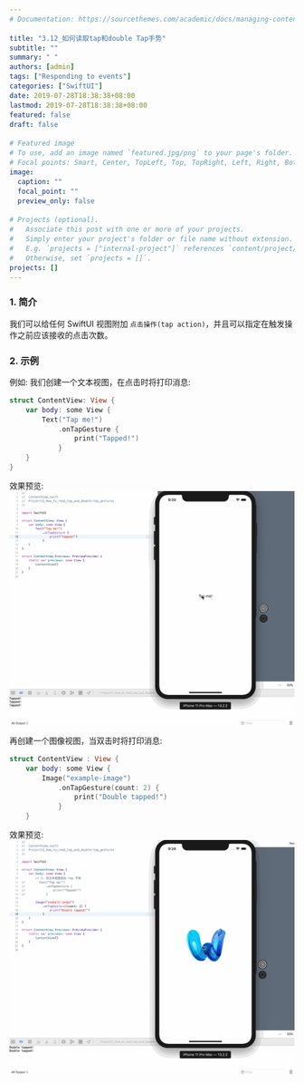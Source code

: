 ```yaml
---
# Documentation: https://sourcethemes.com/academic/docs/managing-content/

title: "3.12_如何读取tap和double Tap手势"
subtitle: ""
summary: " "
authors: [admin]
tags: ["Responding to events"]
categories: ["SwiftUI"]
date: 2019-07-28T18:38:38+08:00
lastmod: 2019-07-28T18:38:38+08:00
featured: false
draft: false

# Featured image
# To use, add an image named `featured.jpg/png` to your page's folder.
# Focal points: Smart, Center, TopLeft, Top, TopRight, Left, Right, BottomLeft, Bottom, BottomRight.
image:
  caption: ""
  focal_point: ""
  preview_only: false

# Projects (optional).
#   Associate this post with one or more of your projects.
#   Simply enter your project's folder or file name without extension.
#   E.g. `projects = ["internal-project"]` references `content/project/deep-learning/index.md`.
#   Otherwise, set `projects = []`.
projects: []
---
```

<!-- more -->
### 1. 简介
我们可以给任何 SwiftUI 视图附加 `点击操作(tap action)`，并且可以指定在触发操作之前应该接收的点击次数。

### 2. 示例
例如: 我们创建一个文本视图，在点击时将打印消息:
```swift
struct ContentView: View {
    var body: some View {
        Text("Tap me!")
            .onTapGesture {
                print("Tapped!")
            }
    }
}
```
效果预览:
![3.12_tap_gesture_tap_a_text](img/3.12_tap_gesture_tap_a_text.gif "Tap a text")

再创建一个图像视图，当双击时将打印消息:
```swift
struct ContentView : View {
    var body: some View {
        Image("example-image")
            .onTapGesture(count: 2) {
                print("Double tapped!")
            }
    }
```
效果预览:
![3.12_tap_gesture_double_tap_a_image](img/3.12_tap_gesture_double_tap_a_image.gif "Double tapped!")